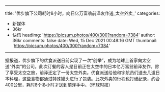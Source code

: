 
---
title: '优步旗下公司耗时8小时，向日亿万富翁前泽友作送_太空外卖_'
categories: 
 - 新媒体
 - 36kr
 - 快讯
headimg: 'https://picsum.photos/400/300?random=7384'
author: 36kr
comments: false
date: Wed, 15 Dec 2021 00:48:16 GMT
thumbnail: 'https://picsum.photos/400/300?random=7384'
---

<div>   
据报道，优步旗下的优食派送日前实现了一次“创举”，成为地球上首家向太空送“外卖”的公司。此次订餐的客人是目前正在太空中的日本亿万富翁前泽友作。除了享受太空之旅，前泽还定了一份太空外卖，优食派送给他和宇航员们送去几道日本料理，这些食物都通过特殊罐头进行了包装。此次外卖的行程也打破纪录，约合400公里，耗时8个多小时才送到前泽手中。（环球时报）  
</div>
            